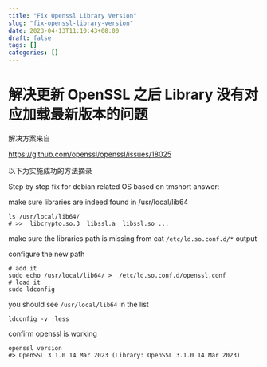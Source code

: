```yaml
---
title: "Fix Openssl Library Version"
slug: "fix-openssl-library-version"
date: 2023-04-13T11:10:43+08:00
draft: false
tags: []
categories: []
---
```


# 解决更新 OpenSSL 之后 Library 没有对应加载最新版本的问题

解决方案来自

https://github.com/openssl/openssl/issues/18025

以下为实施成功的方法摘录

Step by step fix for debian related OS based on tmshort answer:

make sure libraries are indeed found in /usr/local/lib64 

```
ls /usr/local/lib64/
# >>  libcrypto.so.3  libssl.a  libssl.so ...
```

make sure the libraries path is missing from cat `/etc/ld.so.conf.d/*` output

configure the new path

```
# add it
sudo echo /usr/local/lib64/ >  /etc/ld.so.conf.d/openssl.conf
# load it
sudo ldconfig
```

you should see `/usr/local/lib64` in the list

```
ldconfig -v |less
```

confirm openssl is working

```
openssl version
#> OpenSSL 3.1.0 14 Mar 2023 (Library: OpenSSL 3.1.0 14 Mar 2023)
```
